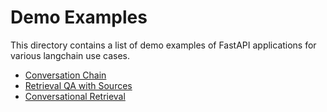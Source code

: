 # Demo Examples

This directory contains a list of demo examples of FastAPI applications for various langchain use cases.

- [Conversation Chain](conversation_chain/README.md)
- [Retrieval QA with Sources](retrieval_qa_w_sources/README.md)
- [Conversational Retrieval](conversational_retrieval/README.md)
